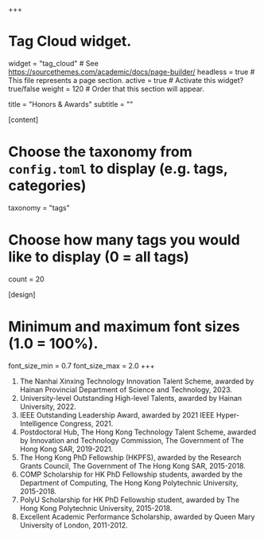 +++
# Tag Cloud widget.
widget = "tag_cloud"  # See https://sourcethemes.com/academic/docs/page-builder/
headless = true  # This file represents a page section.
active = true  # Activate this widget? true/false
weight = 120  # Order that this section will appear.

title = "Honors & Awards"
subtitle = ""

[content]
  # Choose the taxonomy from `config.toml` to display (e.g. tags, categories)
  taxonomy = "tags"
  
  # Choose how many tags you would like to display (0 = all tags)
  count = 20

[design]
  # Minimum and maximum font sizes (1.0 = 100%).
  font_size_min = 0.7
  font_size_max = 2.0
+++
1. The Nanhai Xinxing Technology Innovation Talent Scheme, awarded by Hainan Provincial Department of Science and Technology, 2023.
2. University-level Outstanding High-level Talents, awarded by Hainan University, 2022.
3. IEEE Outstanding Leadership Award, awarded by 2021 IEEE Hyper-Intelligence Congress, 2021.
4. Postdoctoral Hub, The Hong Kong Technology Talent Scheme, awarded by Innovation and Technology Commission, The Government of The Hong Kong SAR, 2019-2021.
5. The Hong Kong PhD Fellowship (HKPFS), awarded by the Research Grants Council, The Government of The Hong Kong SAR, 2015-2018.
6. COMP Scholarship for HK PhD Fellowship students, awarded by the Department of Computing, The Hong Kong Polytechnic University, 2015-2018.
7. PolyU Scholarship for HK PhD Fellowship student, awarded by The Hong Kong Polytechnic University, 2015-2018.
8. Excellent Academic Performance Scholarship, awarded by Queen Mary University of London, 2011-2012.

